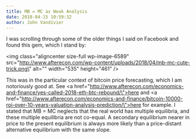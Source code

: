 ```yaml
---
title: MB = MC as Weak Analysis
date: 2018-04-15 10:59:32
author: John Vandivier
---
```




I was scrolling through some of the older things I said on Facebook and found this gem, which I stand by:

<img class=\"aligncenter size-full wp-image-6589\" src=\"http://www.afterecon.com/wp-content/uploads/2018/04/mb-mc-cute-trick.png\" alt=\"\" width=\"535\" height=\"461\" />

This was in the particular context of bitcoin price forecasting, which I am notoriously good at. See <a href=\"http://www.afterecon.com/economics-and-finance/yes-called-2018-eth-btc-rebound/\">here</a> and <a href=\"http://www.afterecon.com/economics-and-finance/bitcoin-10000-roi-over-10-years-valuation-analysis-prediction/\">here</a> for example. I stated that MB = MC neglects that the real world has multiple equilibria, and these multiple equilibria are not co-equal. A secondary equilibrium nearer in price to the present equilibrium is always more likely than a price-distant alternative equilibrium with the same slope.